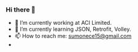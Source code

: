 ### Hi there 👋

- 🔭 I’m currently working at ACI Limited.
- 🌱 I’m currently learning JSON, Retrofit, Volley.
- 📫 How to reach me: sumonece15@gmail.com
-

